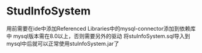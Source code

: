 # StudInfoSystem
用前需要在ide中添加Referenced Libraries中的mysql-connector添加到依赖库中
mysql版本需在8.0以上，否则需要另外的驱动
将stuInfoSystem.sql导入到mysql中后就可以正常使用stuInfoSystem.jar了
